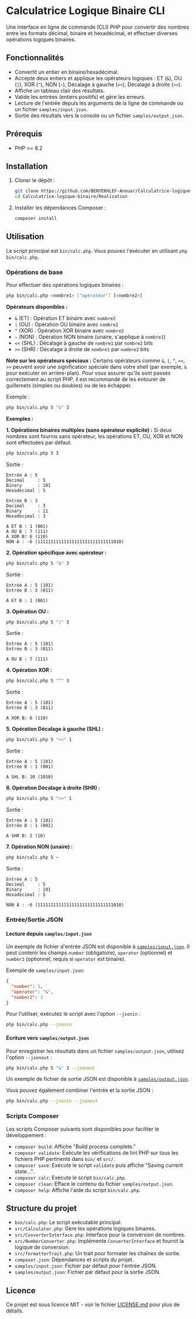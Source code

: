 # Calculatrice Logique Binaire CLI

Une interface en ligne de commande (CLI) PHP pour convertir des nombres entre les formats décimal, binaire et hexadécimal, et effectuer diverses opérations logiques binaires.

## Fonctionnalités

- Convertit un entier en binaire/hexadécimal.
- Accepte deux entiers et applique les opérateurs logiques : ET (`&`), OU (`|`), XOR (`^`), NON (`~`), Décalage à gauche (`<<`), Décalage à droite (`>>`).
- Affiche un tableau clair des résultats.
- Valide les entrées (entiers positifs) et gère les erreurs.
- Lecture de l'entrée depuis les arguments de la ligne de commande ou un fichier `samples/input.json`.
- Sortie des résultats vers la console ou un fichier `samples/output.json`.

## Prérequis

- PHP >= 8.2

## Installation

1. Cloner le dépôt :
   ```bash
   git clone https://github.com/BENYEKHLEF-Anouar/Calculatrice-logique-binaire.git
   cd Calculatrice-logique-binaire/Realisation
   ```
2. Installer les dépendances Composer :
   ```bash
   composer install
   ```

## Utilisation

Le script principal est `bin/calc.php`. Vous pouvez l'exécuter en utilisant `php bin/calc.php`.

### Opérations de base

Pour effectuer des opérations logiques binaires :

```bash
php bin/calc.php <nombre1> ["opérateur"] [<nombre2>]
```

**Opérateurs disponibles :**
- `&` (ET) : Opération ET binaire avec `nombre2`
- `|` (OU) : Opération OU binaire avec `nombre2`
- `^` (XOR) : Opération XOR binaire avec `nombre2`
- `~` (NON) : Opération NON binaire (unaire, s'applique à `nombre1`)
- `<<` (SHL) : Décalage à gauche de `nombre1` par `nombre2` bits
- `>>` (SHR) : Décalage à droite de `nombre1` par `nombre2` bits

**Note sur les opérateurs spéciaux :**
Certains opérateurs comme `&`, `|`, `^`, `<<`, `>>` peuvent avoir une signification spéciale dans votre shell (par exemple, `&` pour exécuter en arrière-plan). Pour vous assurer qu'ils sont passés correctement au script PHP, il est recommandé de les entourer de guillemets (simples ou doubles) ou de les échapper.

Exemple :
```bash
php bin/calc.php 5 "&" 3

```

**Exemples :**

**1. Opérations binaires multiples (sans opérateur explicite) :**
Si deux nombres sont fournis sans opérateur, les opérations ET, OU, XOR et NON sont effectuées par défaut.

```bash
php bin/calc.php 5 3
```

Sortie :
```
Entrée A : 5
Decimal     : 5
Binary      : 101
Hexadecimal : 5

Entrée B : 3
Decimal     : 3
Binary      : 11
Hexadecimal : 3

A ET B : 1 (001)
A OU B : 7 (111)
A XOR B: 6 (110)
NON A : -6 (11111111111111111111111111111010)
```

**2. Opération spécifique avec opérateur :**

```bash
php bin/calc.php 5 "&" 3
```

Sortie :
```
Entrée A : 5 (101)
Entrée B : 3 (011)

A ET B : 1 (001)
```

**3. Opération OU :**

```bash
php bin/calc.php 5 "|" 3
```

Sortie :
```
Entrée A : 5 (101)
Entrée B : 3 (011)

A OU B : 7 (111)
```

**4. Opération XOR :**

```bash
php bin/calc.php 5 "^" 3
```

Sortie :
```
Entrée A : 5 (101)
Entrée B : 3 (011)

A XOR B: 6 (110)
```

**5. Opération Décalage à gauche (SHL) :**

```bash
php bin/calc.php 5 "<<" 1
```

Sortie :
```
Entrée A : 5 (101)
Entrée B : 1 (001)

A SHL B: 10 (1010)
```

**6. Opération Décalage à droite (SHR) :**

```bash
php bin/calc.php 5 ">>" 1
```

Sortie :
```
Entrée A : 5 (101)
Entrée B : 1 (001)

A SHR B: 2 (10)
```

**7. Opération NON (unaire) :**

```bash
php bin/calc.php 5 ~
```

Sortie :
```
Entrée A : 5
Decimal     : 5
Binary      : 101
Hexadecimal : 5

NON A : -6 (11111111111111111111111111111010)
```

### Entrée/Sortie JSON

#### Lecture depuis `samples/input.json`

Un exemple de fichier d'entrée JSON est disponible à [`samples/input.json`](Realisation/samples/input.json).
Il peut contenir les champs `number` (obligatoire), `operator` (optionnel) et `number2` (optionnel, requis si `operator` est binaire).

Exemple de `samples/input.json`:
```json
{
  "number": 5,
  "operator": "&",
  "number2": 3
}
```

Pour l'utiliser, exécutez le script avec l'option `--jsonin` :

```bash
php bin/calc.php --jsonin
```

#### Écriture vers `samples/output.json`

Pour enregistrer les résultats dans un fichier `samples/output.json`, utilisez l'option `--jsonout` :

```bash
php bin/calc.php 5 "&" 3 --jsonout
```

Un exemple de fichier de sortie JSON est disponible à [`samples/output.json`](Realisation/samples/output.json).

Vous pouvez également combiner l'entrée et la sortie JSON :

```bash
php bin/calc.php --jsonin --jsonout
```

### Scripts Composer

Les scripts Composer suivants sont disponibles pour faciliter le développement :

- `composer build`: Affiche "Build process complete."
- `composer validate`: Exécute les vérifications de lint PHP sur tous les fichiers PHP pertinents dans `bin/` et `src/`.
- `composer save`: Exécute le script `validate` puis affiche "Saving current state...".
- `composer calc`: Exécute le script `bin/calc.php`.
- `composer clean`: Efface le contenu du fichier `samples/output.json`.
- `composer help`: Affiche l'aide du script `bin/calc.php`.

## Structure du projet

- `bin/calc.php`: Le script exécutable principal.
- `src/Calculator.php`: Gère les opérations logiques binaires.
- `src/ConverterInterface.php`: Interface pour la conversion de nombres.
- `src/NumberConverter.php`: Implémente `ConverterInterface` et fournit la logique de conversion.
- `src/formatterTrait.php`: Un trait pour formater les chaînes de sortie.
- `composer.json`: Dépendances et scripts du projet.
- `samples/input.json`: Fichier par défaut pour l'entrée JSON.
- `samples/output.json`: Fichier par défaut pour la sortie JSON.

## Licence

Ce projet est sous licence MIT - voir le fichier [LICENSE.md](LICENSE.md) pour plus de détails.
